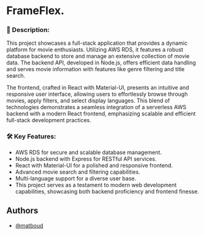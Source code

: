 # FrameFlex.

### 📙 Description:

This project showcases a full-stack application that provides a dynamic platform for movie enthusiasts. Utilizing AWS RDS, it features a robust database backend to store and manage an extensive collection of movie data. The backend API, developed in Node.js, offers efficient data handling and serves movie information with features like genre filtering and title search.

The frontend, crafted in React with Material-UI, presents an intuitive and responsive user interface, allowing users to effortlessly browse through movies, apply filters, and select display languages. This blend of technologies demonstrates a seamless integration of a serverless AWS backend with a modern React frontend, emphasizing scalable and efficient full-stack development practices.

### 🛠 Key Features:

- AWS RDS for secure and scalable database management.
- Node.js backend with Express for RESTful API services.
- React with Material-UI for a polished and responsive frontend.
- Advanced movie search and filtering capabilities.
- Multi-language support for a diverse user base.
- This project serves as a testament to modern web development capabilities, showcasing both backend proficiency and frontend finesse.

## Authors

- [@matboud](https://www.github.com/matboud)
